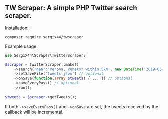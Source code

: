 ## TW Scraper: A simple PHP Twitter search scraper.

Installation:
```
composer require sergix44/twscraper
```

Example usage:
```php
use SergiX44\Scraper\TwitterScraper;

$scraper = TwitterScraper::make()
	->search('near:"Verona, Veneto" within:5km', new DateTime('2019-03-01'), new DateTime())
	->setSaveFile('tweets.json') // optional
	->onSave(function(array $tweets) { ... }) // optional
	->saveEveryPass() // optional
	->run();
	
$tweets = $scraper->getTweets();
```

If both `->saveEveryPass()` and `->onSave` are set, the tweets received by the callback will be incremental.
